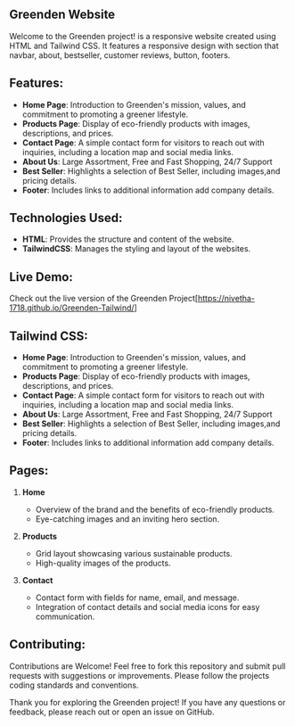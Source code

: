 ## Greenden Website
  Welcome to the Greenden project! is a responsive website created using HTML and Tailwind CSS. It features a responsive design with section that navbar, about, bestseller, customer 
  reviews, button, footers.

## Features:
- **Home Page**: Introduction to Greenden's mission, values, and commitment to promoting a greener lifestyle.
- **Products Page**: Display of eco-friendly products with images, descriptions, and prices.
- **Contact Page**: A simple contact form for visitors to reach out with inquiries, including a location map and social media links.
- **About Us**: Large Assortment, Free and Fast Shopping, 24/7 Support
- **Best Seller**:  Highlights a selection of Best Seller, including images,and pricing details.
- **Footer**: Includes links to additional information add company details.

## Technologies Used:
- **HTML**: Provides the structure and content of the website.
- **TailwindCSS**: Manages the styling and layout of the websites. 

## Live Demo:
   Check out the live version of the Greenden Project[https://nivetha-1718.github.io/Greenden-Tailwind/]

## Tailwind CSS:

- **Home Page**: Introduction to Greenden's mission, values, and commitment to promoting a greener lifestyle.
- **Products Page**: Display of eco-friendly products with images, descriptions, and prices.
- **Contact Page**: A simple contact form for visitors to reach out with inquiries, including a location map and social media links.
- **About Us**: Large Assortment, Free and Fast Shopping, 24/7 Support
- **Best Seller**:  Highlights a selection of Best Seller, including images,and pricing details.
- **Footer**: Includes links to additional information add company details.

## Pages:
1. **Home**
   - Overview of the brand and the benefits of eco-friendly products.
   - Eye-catching images and an inviting hero section.

2. **Products**
   - Grid layout showcasing various sustainable products.
   - High-quality images of the products.

3. **Contact**
   - Contact form with fields for name, email, and message.
   - Integration of contact details and social media icons for easy communication.

## Contributing:
 Contributions are Welcome! Feel free to fork this repository and submit pull requests with suggestions or improvements. Please follow the projects coding standards and conventions.

 Thank you for exploring the Greenden project! If you have any questions or feedback, please reach out or open an issue on GitHub.

